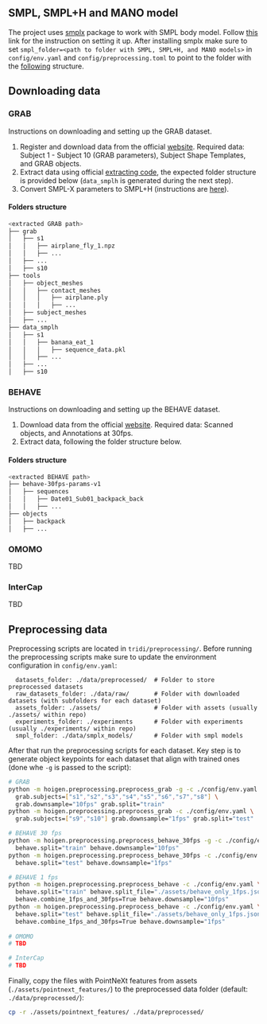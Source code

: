 ## SMPL, SMPL+H and MANO model
The project uses [smplx](https://github.com/vchoutas/smplx) package to work with SMPL body model.
Follow [this](https://github.com/vchoutas/smplx#downloading-the-model) link for the instruction on setting it up.
After installing smplx make sure to set `smpl_folder=<path to folder with SMPL, SMPL+H, and MANO models>` in 
`config/env.yaml` and `config/preprocessing.toml` to point to the folder with the 
[following](https://github.com/vchoutas/smplx#model-loading) structure.


## Downloading data
### GRAB
Instructions on downloading and setting up the GRAB dataset.

1. Register and download data from the official [website](https://grab.is.tue.mpg.de/index.html). 
   Required data: Subject 1 - Subject 10 (GRAB parameters), Subject Shape Templates, and GRAB objects.
2. Extract data using official [extracting code](https://github.com/otaheri/GRAB/#getting-started), 
   the expected folder structure is provided below (`data_smplh` is generated during the next step). 
3. Convert SMPL-X parameters to SMPL+H (instructions are [here](../popup/utils/smplx2smplh/README.md)).

#### Folders structure
```bash
<extracted GRAB path>
├── grab
│   ├── s1
│   │   ├── airplane_fly_1.npz
│   │   ├── ...
│   ├── ...
│   ├── s10
├── tools
│   ├── object_meshes
│   │   ├── contact_meshes
│   │   │   ├── airplane.ply
│   │   │   ├── ...
│   ├── subject_meshes
│   ├── ...
├── data_smplh
│   ├── s1
│   │   ├── banana_eat_1
│   │   │   ├── sequence_data.pkl
│   │   ├── ...
│   ├── ...
│   ├── s10
```

### BEHAVE
Instructions on downloading and setting up the BEHAVE dataset.

1. Download data from the official [website](https://virtualhumans.mpi-inf.mpg.de/behave/license.html). 
   Required data: Scanned objects, and Annotations at 30fps.
2. Extract data, following the folder structure below.

#### Folders structure
```bash
<extracted BEHAVE path>
├── behave-30fps-params-v1
│   ├── sequences
│   │   ├── Date01_Sub01_backpack_back
│   │   ├── ...
├── objects
│   ├── backpack
│   ├── ...
```

### OMOMO
TBD

### InterCap
TBD

## Preprocessing data
Preprocessing scripts are located in `tridi/preprocessing/`. Before running the preprocessing scripts make sure to
update the environment configuration in `config/env.yaml`:
```
  datasets_folder: ./data/preprocessed/  # Folder to store preprocessed datasets
  raw_datasets_folder: ./data/raw/       # Folder with downloaded datasets (with subfolders for each dataset)
  assets_folder: ./assets/               # Folder with assets (usually ./assets/ within repo)
  experiments_folder: ./experiments      # Folder with experiments (usually ./experiments/ within repo)
  smpl_folder: ./data/smplx_models/      # Folder with smpl models
```

After that run the preprocessing scripts for each dataset. Key step is to generate object keypoints for each dataset 
that align with trained ones (done whe `-g` is passed to the script):
```bash
# GRAB
python -m hoigen.preprocessing.preprocess_grab -g -c ./config/env.yaml \
  grab.subjects=["s1","s2","s3","s4","s5","s6","s7","s8"] \
  grab.downsample="10fps" grab.split="train"
python -m hoigen.preprocessing.preprocess_grab -c ./config/env.yaml \
  grab.subjects=["s9","s10"] grab.downsample="1fps" grab.split="test"

# BEHAVE 30 fps
python -m hoigen.preprocessing.preprocess_behave_30fps -g -c ./config/env.yaml \
  behave.split="train" behave.downsample="10fps"
python -m hoigen.preprocessing.preprocess_behave_30fps -c ./config/env.yaml \
  behave.split="test" behave.downsample="1fps"

# BEHAVE 1 fps
python -m hoigen.preprocessing.preprocess_behave -c ./config/env.yaml \
  behave.split="train" behave.split_file="./assets/behave_only_1fps.json" \
  behave.combine_1fps_and_30fps=True behave.downsample="10fps"
python -m hoigen.preprocessing.preprocess_behave -c ./config/env.yaml \
  behave.split="test" behave.split_file="./assets/behave_only_1fps.json" \
  behave.combine_1fps_and_30fps=True behave.downsample="1fps"
  
# OMOMO
# TBD

# InterCap
# TBD
```

Finally, copy the files with PointNeXt features from assets (`./assets/pointnext_features/`) 
to the preprocessed data folder (default: `./data/preprocessed/`):
```bash
cp -r ./assets/pointnext_features/ ./data/preprocessed/
```